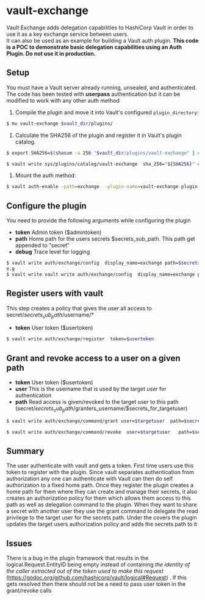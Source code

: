 # vault-exchange
Vault Exchange adds delegation capabilities to HashiCorp Vault in order to use it as a key exchange service between users.  
It can also be used as an example for building a Vault auth plugin.
**This code is a POC to demonstrate basic delegation capabilities using an Auth Plugin. Do not use it in production.**

## Setup

You must have a Vault server already running, unsealed, and authenticated. The code has been tested with **userpass** authentication but it can be modified to work with any other auth method

1. Compile the plugin and move it into Vault's configured `plugin_directory`:

  ```sh
  $ mv vault-exchange $vault_dir/plugins/
  ```

1. Calculate the SHA256 of the plugin and register it in Vault's plugin catalog.

  ```sh
  $ export SHA256=$(shasum -a 256 "$vault_dir/plugins/vault-exchange" | cut -d' ' -f1)

  $ vault write sys/plugins/catalog/vault-exchange  sha_256="${SHA256}" command="vault-exchange"
  ```

1. Mount the auth method:

  ```sh
  $ vault auth-enable -path=exchange  -plugin-name=vault-exchange plugin
  ```

## Configure the plugin 
You need to provide the following arguments while configuring the plugin
* **token** Admin token ($admintoken)
* **path** Home path for the users secrets $secrets_sub_path. This path get appended to "secret" 
* **debug** Trace level for logging 

```sh
$ vault write auth/exchange/config  display_name=exchange path=$secrets_sub_path token=$admintoken
e.g
$ vault write vault write auth/exchange/config  display_name=exchange path=cpe/keys token=$admintoken debug=1
```
## Register users with vault
This step creates a policy that gives the user all access to secret/$secrets_sub_path/$username/*
* **token** User token ($usertoken)
```sh
$ vault write auth/exchange/register  token=$usertoken
```

## Grant and revoke access to a user on a given path
* **token** User token ($usertoken)
* **user** This is the username that is used by the target user for authentication   
* **path** Read access is given/revoked to the target user to this path (secret/$secrets_sub_path/$granters_username/$secrets_for_targetuser)

```sh
$ vault write auth/exchange/command/grant user=$targetuser  path=$secrets_for_targetuser token=$usertoken

$ vault write auth/exchange/command/revoke  user=$targetuser   path=$secrets_for_targetuser token=$usertoken
```
## Summary
The user authenticate with vault and gets a token. First time users use this token to register with the plugin.
Since vault separates authentication from authorization any one can authenticate with Vault can then do self authorization to a fixed home path. Once they register the plugin creates a home path for them where they can create and manage their secrets, it also creates an authorization policy for them which allows them access to this path as well as delegation command to the plugin. When they want to share a secret with another user they use the grant command to delegate the read privilege to the target  user for the secrets path. Under the covers the plugin updates the target users authorization policy and adds the secrets path to it



## Issues
There is a bug in the plugin framework that results in the logical.Request.EntityID being empty instead of containing 
*the identity of the caller extracted out of the token used to make this request* (https://godoc.org/github.com/hashicorp/vault/logical#Request) . If this gets resolved then there should not be a need to pass user token in the grant/revoke calls  


